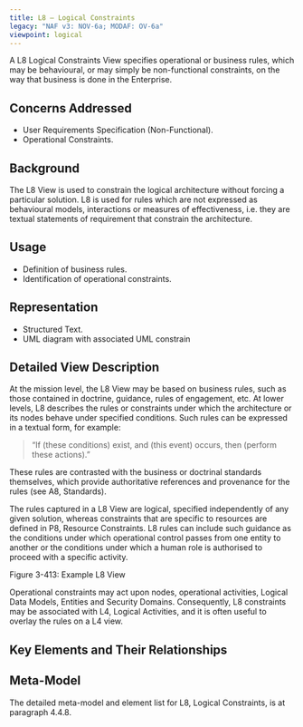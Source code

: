 ```yaml
---
title: L8 – Logical Constraints
legacy: "NAF v3: NOV-6a; MODAF: OV-6a"
viewpoint: logical
---
```


A L8 Logical Constraints View specifies operational or business rules, which may be
behavioural, or may simply be non-functional constraints, on the way that business is
done in the Enterprise.

## Concerns Addressed

* User Requirements Specification (Non-Functional).
* Operational Constraints.

## Background

The L8 View is used to constrain the logical architecture without forcing a particular
solution. L8 is used for rules which are not expressed as behavioural models,
interactions or measures of effectiveness, i.e. they are textual statements of
requirement that constrain the architecture.

## Usage

* Definition of business rules.
* Identification of operational constraints.

## Representation

* Structured Text.
* UML diagram with associated UML constrain

## Detailed View Description

At the mission level, the L8 View may be based on business rules, such as those
contained in doctrine, guidance, rules of engagement, etc. At lower levels, L8
describes the rules or constraints under which the architecture or its nodes behave
under specified conditions. Such rules can be expressed in a textual form, for
example:

> “If (these conditions) exist, and (this event) occurs, then (perform these actions).”

These rules are contrasted with the business or doctrinal standards themselves,
which provide authoritative references and provenance for the rules (see A8,
Standards).

The rules captured in a L8 View are logical, specified independently of any given
solution, whereas constraints that are specific to resources are defined in P8,
Resource Constraints. L8 rules can include such guidance as the conditions under
which operational control passes from one entity to another or the conditions under
which a human role is authorised to proceed with a specific activity.

Figure 3-413: Example L8 View

Operational constraints may act upon nodes, operational activities, Logical Data
Models, Entities and Security Domains. Consequently, L8 constraints may be
associated with L4, Logical Activities, and it is often useful to overlay the rules on a
L4 view.

## Key Elements and Their Relationships



## Meta-Model

The detailed meta-model and element list for L8, Logical Constraints, is at paragraph
4.4.8.

